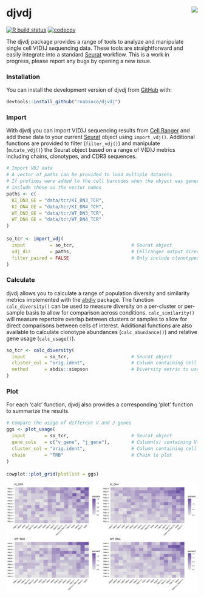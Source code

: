 
# **djvdj** <img src="man/figures/djvdj-logo-dark-3.png" align="right" height="155">

<!-- badges: start -->

[![R build
status](https://github.com/rnabioco/djvdj/workflows/R-CMD-check/badge.svg)](https://github.com/rnabioco/djvdj/actions)
[![codecov](https://codecov.io/gh/rnabioco/djvdj/branch/master/graph/badge.svg)](https://codecov.io/gh/rnabioco/djvdj)
<!-- badges: end -->

The djvdj package provides a range of tools to analyze and manipulate
single cell V(D)J sequencing data. These tools are straightforward and
easily integrate into a standard [Seurat](https://satijalab.org/seurat/)
workflow. This is a work in progress, please report any bugs by opening
a new issue.

### **Installation**

You can install the development version of djvdj from
[GitHub](https://github.com/rnabioco/djvdj) with:

``` r
devtools::install_github("rnabioco/djvdj")
```

### **Import**

With djvdj you can import V(D)J sequencing results from [Cell
Ranger](https://support.10xgenomics.com/single-cell-vdj/software/pipelines/latest/using/vdj#header)
and add these data to your current
[Seurat](https://satijalab.org/seurat/) object using `import_vdj()`.
Additional functions are provided to filter (`filter_vdj()`) and
manipulate (`mutate_vdj()`) the Seurat object based on a range of V(D)J
metrics including chains, clonotypes, and CDR3 sequences.

``` r
# Import VDJ data
# A vector of paths can be provided to load multiple datasets
# If prefixes were added to the cell barcodes when the object was generated,
# include these as the vector names
paths <- c(
  KI_DN3_GE = "data/tcr/KI_DN3_TCR",
  KI_DN4_GE = "data/tcr/KI_DN4_TCR",
  WT_DN3_GE = "data/tcr/WT_DN3_TCR",
  WT_DN4_GE = "data/tcr/WT_DN4_TCR"
)

so_tcr <- import_vdj(
  input         = so_tcr,                     # Seurat object
  vdj_dir       = paths,                      # Cellranger output directories
  filter_paired = FALSE                       # Only include clonotypes with paired chains
)
```

### **Calculate**

djvdj allows you to calculate a range of population diversity and
similarity metrics implemented with the
[abdiv](https://github.com/kylebittinger/abdiv) package. The function
`calc_diversity()` can be used to measure diversity on a per-cluster or
per-sample basis to allow for comparison across conditions.
`calc_similarity()` will measure repertoire overlap between clusters or
samples to allow for direct comparisons between cells of interest.
Additional functions are also available to calculate clonotype
abundances (`calc_abundance()`) and relative gene usage
(`calc_usage()`).

``` r
so_tcr <- calc_diversity(
  input       = so_tcr,                       # Seurat object
  cluster_col = "orig.ident",                 # Column containing cell clusters to compare
  method      = abdiv::simpson                # Diversity metric to use
)
```

### **Plot**

For each ‘calc’ function, djvdj also provides a corresponding ‘plot’
function to summarize the results.

``` r
# Compare the usage of different V and J genes
ggs <- plot_usage(
  input       = so_tcr,                       # Seurat object
  gene_cols   = c("v_gene", "j_gene"),        # Column(s) containing V(D)J genes to plot
  cluster_col = "orig.ident",                 # Column containing cell clusters to compare
  chain       = "TRB"                         # Chain to plot
)

cowplot::plot_grid(plotlist = ggs)
```

![](man/figures/README-usage-1.png)<!-- -->
